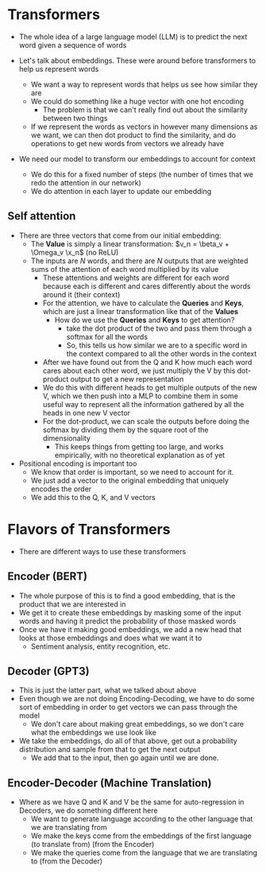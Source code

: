 # Transformers

- The whole idea of a large language model (LLM) is to predict the next word given a sequence of words

- Let's talk about embeddings. These were around before transformers to help us represent words
    - We want a way to represent words that helps us see how similar they are
    - We could do something like a huge vector with one hot encoding
        - The problem is that we can't really find out about the similarity between two things
    - If we represent the words as vectors in however many dimensions as we want, we can then dot product to find the similarity, and do operations to get new words from vectors we already have
- We need our model to transform our embeddings to account for context
    - We do this for a fixed number of steps (the number of times that we redo the attention in our network)
    - We do attention in each layer to update our embedding

## Self attention

- There are three vectors that come from our initial embedding:
    - The <b>Value</b> is simply a linear transformation: $v_n = \beta_v + \Omega_v \x_n$ (no ReLU)
    - The inputs are $N$ words, and there are $N$ outputs that are weighted sums of the attention of each word multiplied by its value
        - These attentions and weights are different for each word because each is different and cares differently about the words around it (their context)
        - For the attention, we have to calculate the <b>Queries</b> and <b>Keys</b>, which are just a linear transformation like that of the <b>Values</b>
            - How do we use the <b>Queries</b> and <b>Keys</b> to get attention?
                - take the dot product of the two and pass them through a softmax for all the words
                - So, this tells us how similar we are to a specific word in the context compared to all the other words in the context
        - After we have found out from the Q and K how much each word cares about each other word, we just multiply the V by this dot-product output to get a new representation
        - We do this with different heads to get multiple outputs of the new V, which we then push into a MLP to combine them in some useful way to represent all the information gathered by all the heads in one new V vector
        - For the dot-product, we can scale the outputs before doing the softmax by dividing them by the square root of the dimensionality
            - This keeps things from getting too large, and works empirically, with no theoretical explanation as of yet
- Positional encoding is important too
    - We know that order is important, so we need to account for it.
    - We just add a vector to the original embedding that uniquely encodes the order
    - We add this to the Q, K, and V vectors


# Flavors of Transformers

- There are different ways to use these transformers

## Encoder (BERT)

- The whole purpose of this is to find a good embedding, that is the product that we are interested in
- We get it to create these embeddings by masking some of the input words and having it predict the probability of those masked words
- Once we have it making good embeddings, we add a new head that looks at those embeddings and does what we want it to
    - Sentiment analysis, entity recognition, etc.

## Decoder (GPT3)

- This is just the latter part, what we talked about above
- Even though we are not doing Encoding-Decoding, we have to do some sort of embedding in order to get vectors we can pass through the model
    - We don't care about making great embeddings, so we don't care what the embeddings we use look like
- We take the embeddings, do all of that above, get out a probability distribution and sample from that to get the next output
    - We add that to the input, then go again until we are done.

## Encoder-Decoder (Machine Translation)

- Where as we have Q and K and V be the same for auto-regression in Decoders, we do something different here
    - We want to generate language according to the other language that we are translating from
    - We make the keys come from the embeddings of the first language (to translate from) (from the Encoder)
    - We make the queries come from the language that we are translating to (from the Decoder)
